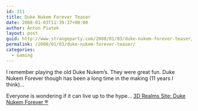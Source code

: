 ```yaml
---
id: 311
title: Duke Nukem Forever Teaser
date: 2008-01-03T11:39:37+00:00
author: Anton Piatek
layout: post
guid: http://www.strangeparty.com/2008/01/03/duke-nukem-forever-teaser/
permalink: /2008/01/03/duke-nukem-forever-teaser/
categories:
  - Gaming
---
```

I remember playing the old Duke Nukem&#8217;s. They were great fun. Duke Nukem Forever though has been a long time in the making (11 years I think)&#8230;

Everyone is wondering if it can live up to the hype&#8230; [3D Realms Site: Duke Nukem Forever ®](http://www.3drealms.com/duke4/)